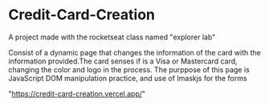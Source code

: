 # Credit-Card-Creation
A project made with the rocketseat class named "explorer lab" 

Consist of a dynamic page that changes the information of the card with the information provided.The card senses if is a Visa or Mastercard card, changing the color and logo in the process.
The purppose of this page is JavaScript DOM manipulation practice, and use of Imaskjs for the forms

"https://credit-card-creation.vercel.app/"

